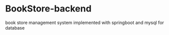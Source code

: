 # BookStore-backend
book store management system implemented with springboot and mysql for database
